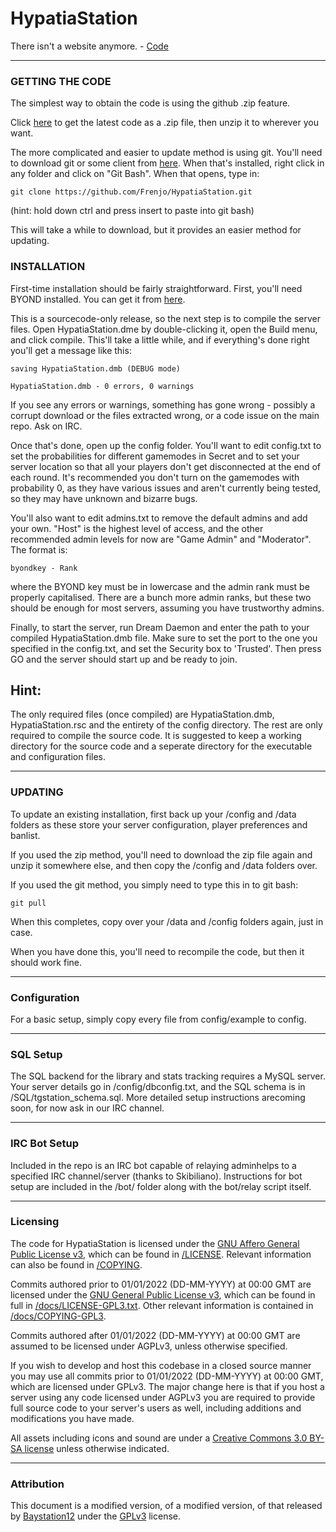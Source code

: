 # HypatiaStation

There isn't a website anymore. - [Code](https://github.com/Frenjo/HypatiaStation/)

---

### GETTING THE CODE
The simplest way to obtain the code is using the github .zip feature.

Click [here](https://github.com/Frenjo/HypatiaStation/archive/master.zip) to get the latest code as a .zip file, then unzip it to wherever you want.

The more complicated and easier to update method is using git.  You'll need to download git or some client from [here](http://git-scm.com/).  When that's installed, right click in any folder and click on "Git Bash".  When that opens, type in:

    git clone https://github.com/Frenjo/HypatiaStation.git

(hint: hold down ctrl and press insert to paste into git bash)

This will take a while to download, but it provides an easier method for updating.

### INSTALLATION

First-time installation should be fairly straightforward.  First, you'll need BYOND installed.  You can get it from [here](http://www.byond.com/).

This is a sourcecode-only release, so the next step is to compile the server files.  Open HypatiaStation.dme by double-clicking it, open the Build menu, and click compile.  This'll take a little while, and if everything's done right you'll get a message like this:

    saving HypatiaStation.dmb (DEBUG mode)
    
    HypatiaStation.dmb - 0 errors, 0 warnings

If you see any errors or warnings, something has gone wrong - possibly a corrupt download or the files extracted wrong, or a code issue on the main repo.  Ask on IRC.

Once that's done, open up the config folder.  You'll want to edit config.txt to set the probabilities for different gamemodes in Secret and to set your server location so that all your players don't get disconnected at the end of each round.  It's recommended you don't turn on the gamemodes with probability 0, as they have various issues and aren't currently being tested, so they may have unknown and bizarre bugs.

You'll also want to edit admins.txt to remove the default admins and add your own.  "Host" is the highest level of access, and the other recommended admin levels for now are "Game Admin" and "Moderator".  The format is:

    byondkey - Rank

where the BYOND key must be in lowercase and the admin rank must be properly capitalised.  There are a bunch more admin ranks, but these two should be enough for most servers, assuming you have trustworthy admins.

Finally, to start the server, run Dream Daemon and enter the path to your compiled HypatiaStation.dmb file.  Make sure to set the port to the one you  specified in the config.txt, and set the Security box to 'Trusted'.  Then press GO and the server should start up and be ready to join.

## Hint:

The only required files (once compiled) are HypatiaStation.dmb, HypatiaStation.rsc and the entirety of the config directory.  The rest are only required to compile the source code.  It is suggested to keep a working directory for the source code and a seperate directory for the executable and configuration files.

---

### UPDATING

To update an existing installation, first back up your /config and /data folders
as these store your server configuration, player preferences and banlist.

If you used the zip method, you'll need to download the zip file again and unzip it somewhere else, and then copy the /config and /data folders over.

If you used the git method, you simply need to type this in to git bash:

    git pull

When this completes, copy over your /data and /config folders again, just in case.

When you have done this, you'll need to recompile the code, but then it should work fine.

---

### Configuration

For a basic setup, simply copy every file from config/example to config.

---

### SQL Setup

The SQL backend for the library and stats tracking requires a MySQL server.  Your server details go in /config/dbconfig.txt, and the SQL schema is in /SQL/tgstation_schema.sql.  More detailed setup instructions arecoming soon, for now ask in our IRC channel.

---

### IRC Bot Setup

Included in the repo is an IRC bot capable of relaying adminhelps to a specified IRC channel/server (thanks to Skibiliano).  Instructions for bot setup are included in the /bot/ folder along with the bot/relay script itself.

---

### Licensing

The code for HypatiaStation is licensed under the [GNU Affero General Public License v3](https://www.gnu.org/licenses/agpl.html), which can be found in [/LICENSE](/LICENSE). Relevant information can also be found in [/COPYING](/COPYING).

Commits authored prior to 01/01/2022 (DD-MM-YYYY) at 00:00 GMT are licensed under the [GNU General Public License v3](https://www.gnu.org/licenses/gpl-3.0.html), which can be found in full in [/docs/LICENSE-GPL3.txt](/docs/LICENSE-GPL3.txt). Other relevant information is contained in [/docs/COPYING-GPL3](/docs/COPYING-GPL3).

Commits authored after 01/01/2022 (DD-MM-YYYY) at 00:00 GMT are assumed to be licensed under AGPLv3, unless otherwise specified.

If you wish to develop and host this codebase in a closed source manner you may use all commits prior to 01/01/2022 (DD-MM-YYYY) at 00:00 GMT, which are licensed under GPLv3.  The major change here is that if you host a server using any code licensed under AGPLv3 you are required to provide full source code to your server's users as well, including additions and modifications you have made.

All assets including icons and sound are under a [Creative Commons 3.0 BY-SA license](https://creativecommons.org/licenses/by-sa/3.0/) unless otherwise indicated.

---

### Attribution

This document is a modified version, of a modified version, of that released by [Baystation12](http://baystation12.net) under the [GPLv3](https://www.gnu.org/licenses/gpl-3.0.html) license.
